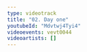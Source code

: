 ```yaml
---
type: videotrack
title: "02. Day one"
youtubeId: "Mdvtwj4Tyi4"
videoevents: vevt0044
videoartists: []
---
```

